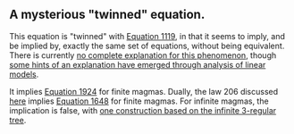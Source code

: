 ## A mysterious "twinned" equation.

This equation is "twinned" with [Equation 1119](https://teorth.github.io/equational_theories/implications/?1119), in that it seems to imply, and be implied by, exactly the same set of equations, without being equivalent.  There is currently [no complete explanation for this phenomenon](https://leanprover.zulipchat.com/#narrow/stream/458659-Equational/topic/Numerical.20coincidence.3A.20476.20~.20503), though [some hints of an explanation have emerged through analysis of linear models](https://leanprover.zulipchat.com/#narrow/channel/458659-Equational/topic/Twin.20pairs.20of.20equations).

It implies [Equation 1924](https://teorth.github.io/equational_theories/implications/?1924) for finite magmas.  Dually, the law 206 discussed [here](https://leanprover.zulipchat.com/#narrow/stream/458659-Equational/topic/1648.20!.3D.3E.20206) implies [Equation 1648](https://teorth.github.io/equational_theories/implications/?1648) for finite magmas. For infinite magmas, the implication is false, with [one construction based on the infinite 3-regular tree](https://leanprover.zulipchat.com/#narrow/stream/458659-Equational/topic/1648.20!.3D.3E.20206/near/476985846).
